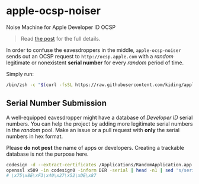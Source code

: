 # apple-ocsp-noiser
Noise Machine for Apple Developer ID OCSP

> Read [the post](https://kiding.medium.com/macos-ocsp-telemetry-explainer-and-mitigation-9bc243928f4c) for the full details.

In order to confuse the eavesdroppers in the middle, `apple-ocsp-noiser` sends out an OCSP request to `http://ocsp.apple.com` with a *random* legitimate or nonexistent **serial number** for every *random* period of time. 

Simply run:
```bash
/bin/zsh -c "$(curl -fsSL https://raw.githubusercontent.com/kiding/apple-ocsp-noiser/main/script.sh)"
```

## Serial Number Submission

A well-equipped eavesdropper might have a database of *Developer ID* serial numbers. You can help the project by adding more legitimate serial numbers in the *random* pool. Make an issue or a pull request with **only** the serial numbers in hex format.

Please **do not post** the name of apps or developers. Creating a trackable database is not the purpose here.

```bash
codesign -d --extract-certificates /Applications/RandomApplication.app 
openssl x509 -in codesign0 -inform DER -serial | head -n1 | sed 's/serial=\(..\)\(..\)\(..\)\(..\)\(..\)\(..\)\(..\)\(..\)/\\x\1\\x\2\\x\3\\x\4\\x\5\\x\6\\x\7\\x\8/'
# \x75\x8E\xF3\x40\x27\x52\xDE\x87
```
